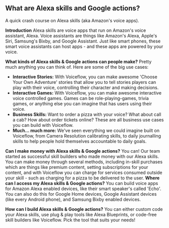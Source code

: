 ## What are Alexa skills and Google actions?

A quick crash course on Alexa skills (aka Amazon's voice apps).

**Introduction** Alexa skills are voice apps that run on Amazon's voice assistant, Alexa. Voice assistants are things like Amazon's Alexa, Apple's Siri, Samsung's Bixby, and Google Assistant. Just like smart phones, these smart voice assistants can host apps - and these apps are powered by your voice.

**What kinds of Alexa skills & Google actions can people make?** Pretty much anything you can think of. Here are some of the big use cases:

- **Interactive Stories:** With Voiceflow, you can make awesome 'Choose Your Own Adventure' stories that allow you to tell stories players can play with their voice, controlling their character and making decisions.
- **Interactive Games:** With Voiceflow, you can make awesome interactive voice controlled games. Games can be role-playing-games, trivia games, or anything else you can imagine that has users using their voice.
- **Business Skills:** Want to order a pizza with your voice? What about call a cab? How about order tickets online? These are all business use cases you can build with Voiceflow.
- **Much... much more:** We've seen everything we could imagine built on Voiceflow, from Camera Resolution calibrating skills, to daily journalling skills to help people hold themselves accountable to daily goals.

**Can I make money with Alexa skills & Google actions?** You can! Our team started as successful skill builders who made money with our Alexa skills. You can make money through several methods, including in-skill purchases which are things like premium content, setting subscriptions for your content, and with Voiceflow you can charge for services consumed outside your skill - such as charging for a pizza to be delivered to the user.  **Where can I access my Alexa skills & Google actions?**  You can build voice apps for Amazon Alexa enabled devices, like their smart speaker's called 'Echo'. You can also do this for Google Home devices, Google Assistant devices (like every Android phone), and Samsung Bixby enabled devices.

**How can I build Alexa skills & Google actions?** You can either custom code your Alexa skills, use plug & play tools like Alexa Blueprints, or code-free skill builders like Voiceflow. Pick the tool that suits your needs!
